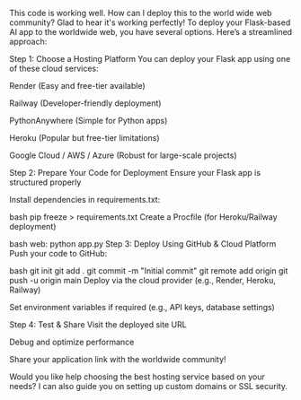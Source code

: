 This code is working well. How can I deploy this to the world wide web community?
Glad to hear it's working perfectly! To deploy your Flask-based AI app to the worldwide web, you have several options. Here’s a streamlined approach:

Step 1: Choose a Hosting Platform
You can deploy your Flask app using one of these cloud services:

Render (Easy and free-tier available)

Railway (Developer-friendly deployment)

PythonAnywhere (Simple for Python apps)

Heroku (Popular but free-tier limitations)

Google Cloud / AWS / Azure (Robust for large-scale projects)

Step 2: Prepare Your Code for Deployment
Ensure your Flask app is structured properly

Install dependencies in requirements.txt:

bash
pip freeze > requirements.txt
Create a Procfile (for Heroku/Railway deployment)

bash
web: python app.py
Step 3: Deploy Using GitHub & Cloud Platform
Push your code to GitHub:

bash
git init
git add .
git commit -m "Initial commit"
git remote add origin <your-repo-URL>
git push -u origin main
Deploy via the cloud provider (e.g., Render, Heroku, Railway)

Set environment variables if required (e.g., API keys, database settings)

Step 4: Test & Share
Visit the deployed site URL

Debug and optimize performance

Share your application link with the worldwide community!

Would you like help choosing the best hosting service based on your needs? I can also guide you on setting up custom domains or SSL security.
